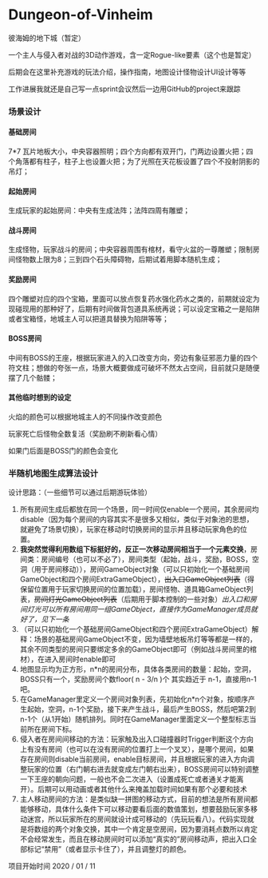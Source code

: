 # Dungeon-of-Vinheim

彼海姆的地下城（暂定）

一个主人与侵入者对战的3D动作游戏，含一定Rogue-like要素（这个也是暂定）

后期会在这里补充游戏的玩法介绍，操作指南，地图设计怪物设计UI设计等等

工作进展我就还是自己写一点sprint会议然后一边用GitHub的project来跟踪

### 场景设计

#### 基础房间

7*7 瓦片地板大小，中央容器照明；四个方向都有双开门，门两边设置火把；四个角落都有柱子，柱子上也设置火把；为了光照在天花板设置了四个不投射阴影的吊灯；

#### 起始房间

生成玩家的起始房间：中央有生成法阵；法阵四周有雕塑；

#### 战斗房间

生成怪物，玩家战斗的房间；中央容器周围有棺材，看守火盆的一尊雕塑；限制房间怪物数上限为8；三到四个石头障碍物，后期试着用脚本随机生成；

#### 奖励房间

四个雕塑对应的四个宝箱，里面可以放点恢复药水强化药水之类的，前期就设定为现碰现用的那种好了，后期有时间做背包道具系统再说；可以设定宝箱之一是陷阱或者宝箱怪，地城主人可以把道具替换为陷阱等等；

#### BOSS房间

中间有BOSS的王座，根据玩家进入的入口改变方向，旁边有象征邪恶力量的四个符文柱；想做的夸张一点，场景大概要做成可破坏不然太占空间，目前就只是随便摆了几个骷髅；

#### 其他临时想到的设定

火焰的颜色可以根据地城主人的不同操作改变颜色

玩家死亡后怪物全数复活（奖励刷不刷新看心情）

如果门后面是BOSS门的颜色会变化

### 半随机地图生成算法设计

设计思路：（一些细节可以通过后期游玩体验）

1. 所有房间生成后都放在同一个场景，同一时间仅enable一个房间，其余房间均disable（因为每个房间的内容其实不是很多又相似，类似于对象池的思想，就避免了场景切换），玩家在移动时切换房间的显示并且移动玩家角色的位置。
2. **我突然觉得利用数组下标挺好的，反正一次移动房间相当于一个元素交换**，房间类：房间编号（也可以不必了），房间类型（起始，战斗，奖励，BOSS，空洞（用于房间移动）），房间GameObject对象（可以只初始化一个基础房间GameObject和四个房间ExtraGameObject），~~出入口GameObject列表~~（得保留位置用于玩家切换房间的位置加载），房间怪物、道具箱GameObject列表，~~房间灯光GameObject列表~~（后期用于脚本控制的一些对象）*出入口和房间灯光可以所有房间用同一组GameObject，直接作为GameManager成员就好了，见下一条*
3. （可以只初始化一个基础房间GameObject和四个房间ExtraGameObject）解释：场景的基础房间GameObject不变，因为墙壁地板吊灯等等都是一样的，其余不同类型的房间只要绑定多余的GameObject即可（例如战斗房间里的棺材），在进入房间时enable即可
4. 地图显示均为正方形，n*n的房间分布，具体各类房间的数量：起始，空洞，BOSS只有一个，奖励房间个数floor( n - 3/n )个 其实趋近于 n-1，直接用n-1吧。
5. 在GameManager里定义一个房间对象列表，先初始化n*n个对象，按顺序产生起始，空洞，n-1个奖励，接下来产生战斗，最后产生BOSS，然后吧第2到n-1个（从1开始）随机排列。同时在GameManager里面定义一个整型标志当前所在房间下标。
6. 侵入者在房间间移动的方法：玩家触及出入口碰撞器时Trigger判断这个方向上有没有房间（也可以在没有房间的位置打上一个叉叉），是哪个房间，如果存在房间则disable当前房间，enable目标房间，并且根据玩家的进入方向调整玩家的位置（右门朝右进去就变成左门朝右出来），BOSS房间可以特别调整一下王座的朝向问题，一般也不会二次进入（设置成死亡或者通关才能离开）。后期可以用动画或者其他什么来掩盖加载时间如果有那个必要和技术
7. 主人移动房间的方法：是类似缺一拼图的移动方式，目前的想法是所有房间都能够移动，具体什么条件下可以移动要看后面的数值策划，想要鼓励玩家多移动迷宫，所以玩家所在的房间就设计成可移动的（先玩玩看八）。代码实现就是将数组的两个对象交换，其中一个肯定是空房间，因为要消耗点数所以肯定不会经常发生，而且在移动房间时可以添加“真实的”房间移动声，把出入口全部标记“禁用”（或者显示卡住了），并且调整灯的颜色。



项目开始时间 2020 / 01 / 11